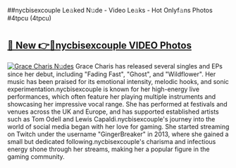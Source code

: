 ##nycbisexcouple Le𝚊ked N𝚞de - Video Le𝚊ks - Hot Onlyf𝚊ns Photos #4tpcu (4tpcu)

# <h2><a href="https://mediaupload.pro?title=nycbisexcouple&ref=9FEB">🔗 New 👉🔴nycbisexcouple VIDEO Photos</a></h2>

[![Grace Charis N𝚞des](https://i.imgur.com/rIISA9y.gif)](https://mediaupload.pro?title=nycbisexcouple&ref=9FEB)
Grace Charis has released several singles and EPs since her debut, including "Fading Fast", "Ghost", and "Wildflower". Her music has been praised for its emotional intensity, melodic hooks, and sonic experimentation.nycbisexcouple is known for her high-energy live performances, which often feature her playing multiple instruments and showcasing her impressive vocal range. She has performed at festivals and venues across the UK and Europe, and has supported established artists such as Tom Odell and Lewis Capaldi.nycbisexcouple's journey into the world of social media began with her love for gaming. She started streaming on Twitch under the username "GingerBreaker" in 2013, where she gained a small but dedicated following.nycbisexcouple's charisma and infectious energy shone through her streams, making her a popular figure in the gaming community.
